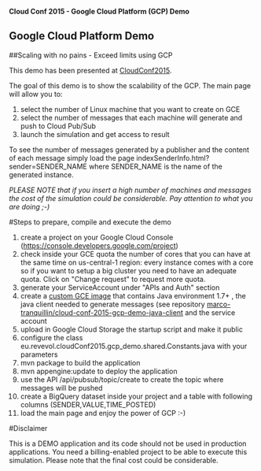 **Cloud Conf 2015 - Google Cloud Platform (GCP) Demo**

## Google Cloud Platform Demo
##Scaling with no pains - Exceed limits using GCP

This demo has been presented at [CloudConf2015](http://2015.cloudconf.it/).

The goal of this demo is to show the scalability of the GCP.
The main page will allow you to:
1. select the number of Linux machine that you want to create on GCE
2. select the number of messages that each machine will generate and push to Cloud Pub/Sub
3. launch the simulation and get access to result

To see the number of messages generated by a publisher and the content of each message simply
load the page indexSenderInfo.html?sender=SENDER_NAME where SENDER_NAME is the name of the generated
instance.

*PLEASE NOTE that if you insert a high number of machines and messages the cost of the simulation could be 
considerable. Pay attention to what you are doing ;-)*

#Steps to prepare, compile and execute the demo

1. create a project on your Google Cloud Console (https://console.developers.google.com/project)
2. check inside your GCE quota the number of cores that you can have at the same time on us-central-1 region: every instance comes with a core so if you want to setup a big cluster you need to have an adequate quota. Click on "Change request" to request more quota.
3. generate your ServiceAccount under "APIs and Auth" section
4. create a [custom GCE image](https://cloud.google.com/compute/docs/images) that contains Java environment 1.7+ , the java client needed to generate messages (see repository [marco-tranquillin/cloud-conf-2015-gcp-demo-java-client](https://github.com/marco-tranquillin/cloud-conf-2015-gcp-demo-java-client) and the service account
5. upload in Google Cloud Storage the startup script and make it public
6. configure the class eu.revevol.cloudConf2015.gcp_demo.shared.Constants.java with your parameters
7. mvn package to build the application
8. mvn appengine:update to deploy the application 
9. use the API /api/pubsub/topic/create to create the topic where messages will be pushed
10. create a BigQuery dataset inside your project and a table with following columns (SENDER,VALUE,TIME_POSTED)
11. load the main page and enjoy the power of GCP :-)

#Disclaimer

This is a DEMO application and its code should not be used in production applications.
You need a billing-enabled project to be able to execute this simulation. Please note that the final
cost could be considerable. 
